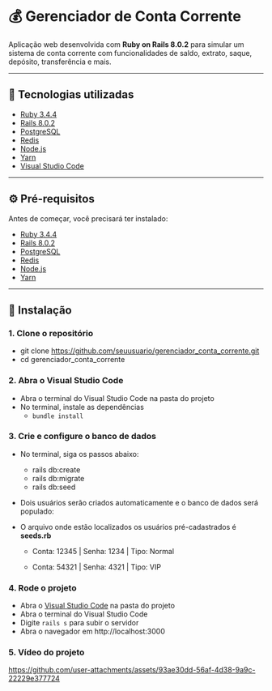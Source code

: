# 💰 Gerenciador de Conta Corrente

Aplicação web desenvolvida com **Ruby on Rails 8.0.2** para simular um sistema de conta corrente com funcionalidades de saldo, extrato, saque, depósito, transferência e mais.

---

## 🚀 Tecnologias utilizadas

- [Ruby 3.4.4](https://www.ruby-lang.org/)  
- [Rails 8.0.2](https://rubyonrails.org/)  
- [PostgreSQL](https://www.postgresql.org/)  
- [Redis](https://redis.io/)  
- [Node.js](https://nodejs.org/)
- [Yarn](https://yarnpkg.com/)
- [Visual Studio Code](https://code.visualstudio.com/)

---

## ⚙️ Pré-requisitos

Antes de começar, você precisará ter instalado:

- [Ruby 3.4.4](https://www.ruby-lang.org/)
- [Rails 8.0.2](https://rubyonrails.org/)
- [PostgreSQL](https://www.postgresql.org/)
- [Redis](https://redis.io/)
- [Node.js](https://nodejs.org/) 
- [Yarn](https://yarnpkg.com/)

---

## 🔧 Instalação

### 1. **Clone o repositório**

-  git clone https://github.com/seuusuario/gerenciador_conta_corrente.git
-  cd gerenciador_conta_corrente
  
### 2. **Abra o Visual Studio Code**
- Abra o terminal do Visual Studio Code na pasta do projeto
- No terminal, instale as dependências
  -  ```bundle install ```

### 3. **Crie e configure o banco de dados**

- No terminal, siga os passos abaixo:
  - rails db:create
  - rails db:migrate
  - rails db:seed

- Dois usuários serão criados automaticamente e o banco de dados será populado:
- O arquivo onde estão localizados os usuários pré-cadastrados é **seeds.rb**

  - Conta: 12345 | Senha: 1234 | Tipo: Normal

  - Conta: 54321 | Senha: 4321 | Tipo: VIP
 
### 4. **Rode o projeto**

- Abra o [Visual Studio Code](https://code.visualstudio.com/) na pasta do projeto
- Abra o terminal do Visual Studio Code
- Digite ```rails s``` para subir o servidor
- Abra o navegador em http://localhost:3000

### 5. **Vídeo do projeto**

https://github.com/user-attachments/assets/93ae30dd-56af-4d38-9a9c-22229e377724


